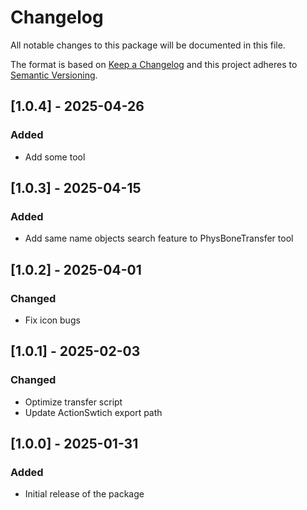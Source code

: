 # Changelog
All notable changes to this package will be documented in this file.

The format is based on [Keep a Changelog](http://keepachangelog.com/en/1.0.0/)
and this project adheres to [Semantic Versioning](http://semver.org/spec/v2.0.0.html).

## [1.0.4] - 2025-04-26
### Added
- Add some tool

## [1.0.3] - 2025-04-15
### Added
- Add same name objects search feature to PhysBoneTransfer tool

## [1.0.2] - 2025-04-01
### Changed
- Fix icon bugs

## [1.0.1] - 2025-02-03
### Changed
- Optimize transfer script
- Update ActionSwtich export path

## [1.0.0] - 2025-01-31
### Added
- Initial release of the package
